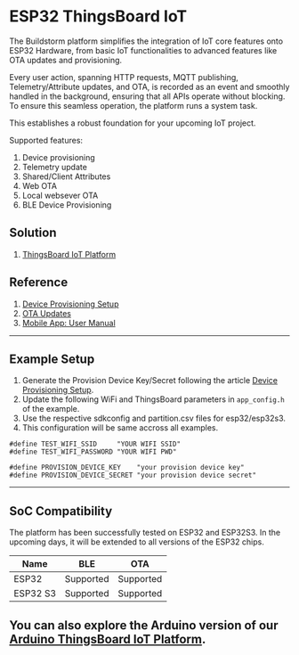 # ESP32 ThingsBoard IoT
The Buildstorm platform simplifies the integration of IoT core features onto ESP32 Hardware, from basic IoT functionalities to advanced features like OTA updates and provisioning.

Every user action, spanning HTTP requests, MQTT publishing, Telemetry/Attribute updates, and OTA, is recorded as an event and smoothly handled in the background, ensuring that all APIs operate without blocking. To ensure this seamless operation, the platform runs a system task.

This establishes a robust foundation for your upcoming IoT project.

Supported features:

1. Device provisioning
2. Telemetry update
3. Shared/Client Attributes
4. Web OTA
5. Local websever OTA
6. BLE Device Provisioning

## Solution

1. [ThingsBoard IoT Platform](https://buildstorm.com/solutions/esp32-thingsboard-iot-platform/)

## Reference

1. [Device Provisioning Setup](https://buildstorm.com/blog/thingsboard-iot-device-provisioning-setup/)
2. [OTA Updates](https://buildstorm.com/blog/thingsboard-ota-updates/)
3. [Mobile App: User Manual](https://buildstorm.com/blog/thingsboard-mobile-app-user-manual/)


---
## Example Setup
1. Generate the Provision Device Key/Secret following the article [Device Provisioning Setup](https://buildstorm.com/blog/thingsboard-iot-device-provisioning-setup/).
2. Update the following WiFi and ThingsBoard parameters in `app_config.h` of the example.
3. Use the respective sdkconfig and partition.csv files for esp32/esp32s3.
4. This configuration will be same accross all examples.

```
#define TEST_WIFI_SSID     "YOUR WIFI SSID"
#define TEST_WIFI_PASSWORD "YOUR WIFI PWD"

#define PROVISION_DEVICE_KEY    "your provision device key"
#define PROVISION_DEVICE_SECRET "your provision device secret"
```

---
## SoC Compatibility

The platform has been successfully tested on ESP32 and ESP32S3. In the upcoming days, it will be extended to  all versions of the ESP32 chips.

| Name            | BLE           | OTA           |
|-----------------|---------------|---------------|
| ESP32           | Supported     | Supported     |
| ESP32 S3        | Supported     | Supported     |



You can also explore the Arduino version of our [Arduino ThingsBoard IoT Platform](https://github.com/BuildStormTechnologies/arduino-esp32-thingsboard-iot).
---



